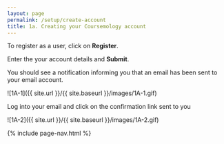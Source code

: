 ```yaml
---
layout: page
permalink: /setup/create-account
title: 1a. Creating your Coursemology account
---
```


To register as a user, click on **Register**.

Enter the your account details and **Submit**.

You should see a notification informing you that an email has been sent to your email account.

![1A-1]({{ site.url }}/{{ site.baseurl }}/images/1A-1.gif)

Log into your email and click on the confirmation link sent to you

![1A-2]({{ site.url }}/{{ site.baseurl }}/images/1A-2.gif)


<!-- [next]({{ site.url }}/{{ site.baseurl }}/setup/account-settings) -->

{% include page-nav.html %}
